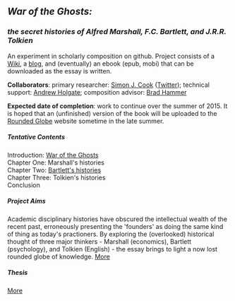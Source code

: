 ## _War of the Ghosts:_ 
### _the secret histories of Alfred Marshall, F.C. Bartlett, and J.R.R. Tolkien_

An experiment in scholarly composition on github. Project consists of a [Wiki](https://github.com/uoou/WarOfTheGhosts/wiki), a [blog](http://uoou.github.io/WarOfTheGhosts), and (eventually) an ebook (epub, mobi) that can be downloaded as the essay is written.

__Collaborators__: primary researcher: [Simon J. Cook](https://github.com/simonjcook) ([Twitter](https://twitter.com/yemachine)); technical support: [Andrew Holgate](https://github.com/uoou); composition advisor: [Brad Hammer](https://github.com/drbradhammer)

__Expected date of completion__: work to continue over the summer of 2015. It is hoped that an (unfinished) version of the book will be uploaded to the [Rounded Globe](http://roundedglobe.com/books) website sometime in the late summer.

##### Tentative Contents

Introduction: [War of the Ghosts](https://github.com/uoou/WarOfTheGhosts/wiki/War-of-the-Ghosts-(experiment))  
Chapter One: Marshall's histories  
Chapter Two: [Bartlett's histories](http://uoou.github.io/WarOfTheGhosts/bartlett-history/)  
Chapter Three: Tolkien's histories  
Conclusion

##### Project Aims

Academic disciplinary histories have obscured the intellectual wealth of the recent past, erroneously presenting the 'founders' as doing the same kind of thing as today's practioners. By exploring the (overlooked) historical thought of three major thinkers - Marshall (economics), Bartlett (psychology), and Tolkien (English) - the essay brings to light a now lost rounded globe of knowledge. [More](http://uoou.github.io/WarOfTheGhosts/aims/)

##### Thesis

[More](http://uoou.github.io/WarOfTheGhosts/thesis/)
